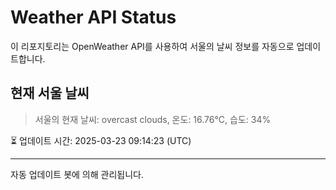 
# Weather API Status

이 리포지토리는 OpenWeather API를 사용하여 서울의 날씨 정보를 자동으로 업데이트합니다.

## 현재 서울 날씨
> 서울의 현재 날씨: overcast clouds, 온도: 16.76°C, 습도: 34%

⏳ 업데이트 시간: 2025-03-23 09:14:23 (UTC)

---
자동 업데이트 봇에 의해 관리됩니다.
